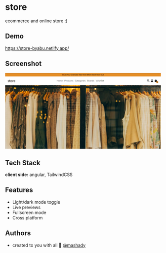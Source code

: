 # store

ecommerce and online store :)

## Demo

https://store-byabu.netlify.app/

## Screenshot

![App Screenshot](promo/Capture1.PNG)

## Tech Stack

**client side:** angular, TailwindCSS

## Features

- Light/dark mode toggle
- Live previews
- Fullscreen mode
- Cross platform

## Authors

- created to you with all 💜 [@mashady](https://www.github.com/mashady)
